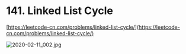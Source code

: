 # 141. Linked List Cycle

[https://leetcode-cn.com/problems/linked-list-cycle/](https://leetcode-cn.com/problems/linked-list-cycle/)

![2020-02-11\_002.jpg](https://gitee.com/gdhu/testtingop/raw/master/2020-02-11_002.jpg)

